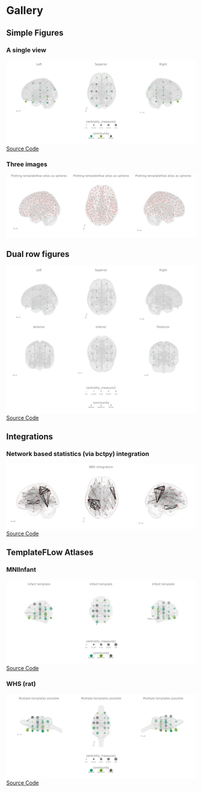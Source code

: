 # Gallery

## Simple Figures

### A single view

![](./gallary/figures/singleview.png)
[Source Code](./simple/)

### Three images

![](./gallary/figures/atlas_circles.png)

## Dual row figures

![](./gallary/figures/rows1.png)
[Source Code](./gallary/two_rows/)

## Integrations

### Network based statistics (via bctpy) integration

![](./gallary/figures/nbs.png)
[Source Code](./nbs/)

## TemplateFLow Atlases

### MNIInfant 

![](./gallary/figures/template_inf.png)
[Source Code](./infant/)

### WHS (rat)

![](./gallary/figures/template_whs.png)
[Source Code](./whs/)


